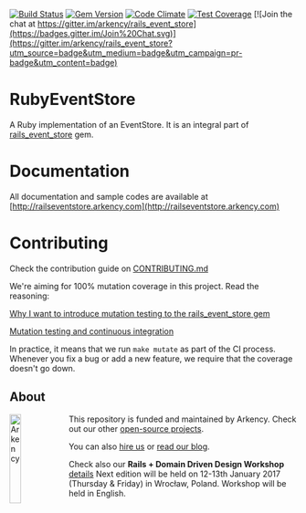 [![Build Status](https://travis-ci.org/arkency/ruby_event_store.svg?branch=master)](https://travis-ci.org/arkency/ruby_event_store)
[![Gem Version](https://badge.fury.io/rb/ruby_event_store.svg)](http://badge.fury.io/rb/ruby_event_store)
[![Code Climate](https://codeclimate.com/github/arkency/ruby_event_store/badges/gpa.svg)](https://codeclimate.com/github/arkency/ruby_event_store)
[![Test Coverage](https://codeclimate.com/github/arkency/ruby_event_store/badges/coverage.svg)](https://codeclimate.com/github/arkency/ruby_event_store/coverage)
[![Join the chat at https://gitter.im/arkency/rails_event_store](https://badges.gitter.im/Join%20Chat.svg)](https://gitter.im/arkency/rails_event_store?utm_source=badge&utm_medium=badge&utm_campaign=pr-badge&utm_content=badge)

# RubyEventStore

A Ruby implementation of an EventStore. It is an integral part of [rails_event_store](http://github.com/arkency/rails_event_store) gem.

# Documentation

All documentation and sample codes are available at [http://railseventstore.arkency.com](http://railseventstore.arkency.com)

# Contributing

Check the contribution guide on [CONTRIBUTING.md](https://github.com/arkency/ruby_event_store/blob/master/CONTRIBUTING.md)

We're aiming for 100% mutation coverage in this project.
Read the reasoning:

[Why I want to introduce mutation testing to the rails_event_store gem](http://blog.arkency.com/2015/04/why-i-want-to-introduce-mutation-testing-to-the-rails-event-store-gem/)

[Mutation testing and continuous integration](http://blog.arkency.com/2015/05/mutation-testing-and-continuous-integration/)

In practice, it means that we run `make mutate` as part of the CI process.
Whenever you fix a bug or add a new feature, we require that the coverage doesn't go down.

## About

<img src="http://arkency.com/images/arkency.png" alt="Arkency" width="20%" align="left" />

This repository is funded and maintained by Arkency. Check out our other [open-source projects](https://github.com/arkency).

You can also [hire us](http://arkency.com) or [read our blog](http://blog.arkency.com).

Check also our **Rails + Domain Driven Design Workshop** [details](http://arkency.com/ddd-training/)
Next edition will be held on 12-13th January 2017 (Thursday & Friday) in Wrocław, Poland.
Workshop will be held in English.
